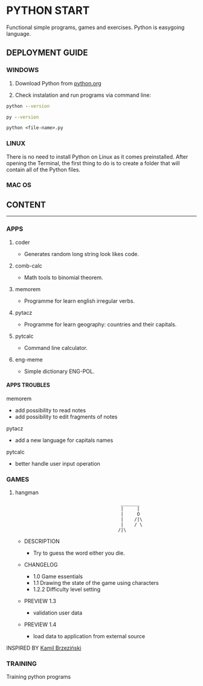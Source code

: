 # PYTHON START

Functional simple programs, games and exercises. Python is easygoing language.

## DEPLOYMENT GUIDE

### WINDOWS

1. Download Python from [python.org](https://www.python.org/downloads/windows/)

2. Check instalation and run programs via command line:

```cmd
python --version

py --version

python <file-name>.py
```

### LINUX

There is no need to install Python on Linux as it comes preinstalled. After opening the Terminal, the first thing to do is to create a folder that will contain all of the Python files.

### MAC OS

## CONTENT

---

### APPS

1. coder

   - Generates random long string look likes code.

2. comb-calc

   - Math tools to binomial theorem.

3. memorem

   - Programme for learn english irregular verbs.

4. pytacz

   - Programme for learn geography: countries and their capitals.

5. pytcalc

   - Command line calculator.

6. eng-meme

   - Simple dictionary ENG-POL.

#### APPS TROUBLES

memorem

- add possibility to read notes
- add possibility to edit fragments of notes

pytacz

- add a new language for capitals names

pytcalc

- better handle user input operation

### GAMES

1. hangman

   ```
                                          _______
                                          |     |
                                          |     O
                                          |    /|\
                                          |    / \
                                         /|\
   ```

   - DESCRIPTION

     - Try to guess the word either you die.

   - CHANGELOG

     - 1.0 Game essentials
     - 1.1 Drawing the state of the game using characters
     - 1.2.2 Difficulty level setting 

   - PREVIEW 1.3

     - validation user data

   - PREVIEW 1.4
     - load data to application from external source

INSPIRED BY [Kamil Brzeziński](https://github.com/kamilbrzezinski/python-5-projektow/blob/master/01-wisielec.py)

### TRAINING

Training python programs
